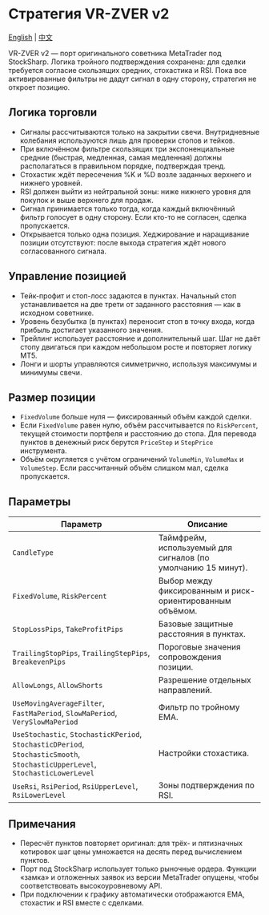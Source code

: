 # Стратегия VR-ZVER v2
[English](README.md) | [中文](README_cn.md)

VR-ZVER v2 — порт оригинального советника MetaTrader под StockSharp. Логика тройного подтверждения сохранена: для сделки требуется согласие скользящих средних, стохастика и RSI. Пока все активированные фильтры не дадут сигнал в одну сторону, стратегия не откроет позицию.

## Логика торговли

- Сигналы рассчитываются только на закрытии свечи. Внутридневные колебания используются лишь для проверки стопов и тейков.
- При включённом фильтре скользящих три экспоненциальные средние (быстрая, медленная, самая медленная) должны располагаться в правильном порядке, подтверждая тренд.
- Стохастик ждёт пересечения %K и %D возле заданных верхнего и нижнего уровней.
- RSI должен выйти из нейтральной зоны: ниже нижнего уровня для покупок и выше верхнего для продаж.
- Сигнал принимается только тогда, когда каждый включённый фильтр голосует в одну сторону. Если кто-то не согласен, сделка пропускается.
- Открывается только одна позиция. Хеджирование и наращивание позиции отсутствуют: после выхода стратегия ждёт нового согласованного сигнала.

## Управление позицией

- Тейк-профит и стоп-лосс задаются в пунктах. Начальный стоп устанавливается на две трети от заданного расстояния — как в исходном советнике.
- Уровень безубытка (в пунктах) переносит стоп в точку входа, когда прибыль достигает указанного значения.
- Трейлинг использует расстояние и дополнительный шаг. Шаг не даёт стопу двигаться при каждом небольшом росте и повторяет логику MT5.
- Лонги и шорты управляются симметрично, используя максимумы и минимумы свечи.

## Размер позиции

- `FixedVolume` больше нуля — фиксированный объём каждой сделки.
- Если `FixedVolume` равен нулю, объём рассчитывается по `RiskPercent`, текущей стоимости портфеля и расстоянию до стопа. Для перевода пунктов в денежный риск берутся `PriceStep` и `StepPrice` инструмента.
- Объём округляется с учётом ограничений `VolumeMin`, `VolumeMax` и `VolumeStep`. Если рассчитанный объём слишком мал, сделка пропускается.

## Параметры

| Параметр | Описание |
| -------- | -------- |
| `CandleType` | Таймфрейм, используемый для сигналов (по умолчанию 15 минут). |
| `FixedVolume`, `RiskPercent` | Выбор между фиксированным и риск-ориентированным объёмом. |
| `StopLossPips`, `TakeProfitPips` | Базовые защитные расстояния в пунктах. |
| `TrailingStopPips`, `TrailingStepPips`, `BreakevenPips` | Пороговые значения сопровождения позиции. |
| `AllowLongs`, `AllowShorts` | Разрешение отдельных направлений. |
| `UseMovingAverageFilter`, `FastMaPeriod`, `SlowMaPeriod`, `VerySlowMaPeriod` | Фильтр по тройному EMA. |
| `UseStochastic`, `StochasticKPeriod`, `StochasticDPeriod`, `StochasticSmooth`, `StochasticUpperLevel`, `StochasticLowerLevel` | Настройки стохастика. |
| `UseRsi`, `RsiPeriod`, `RsiUpperLevel`, `RsiLowerLevel` | Зоны подтверждения по RSI. |

## Примечания

- Пересчёт пунктов повторяет оригинал: для трёх- и пятизначных котировок шаг цены умножается на десять перед вычислением пунктов.
- Порт под StockSharp использует только рыночные ордера. Функции «замка» и отложенных заявок из версии MetaTrader опущены, чтобы соответствовать высокоуровневому API.
- При подключении к графику автоматически отображаются EMA, стохастик и RSI вместе с сделками.
